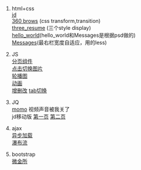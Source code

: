 1. html+css  
[jd](https://liuruiqi1993.github.io/project-test/jd/index.html)  
[360 brows](https://liuruiqi1993.github.io/project-test/360-copy/index.html) (css transform,transition)  
[three_resume](https://liuruiqi1993.github.io/project-test/three_resume/resume.html) (三个style display)  
[hello_world](https://liuruiqi1993.github.io/project-test/hellow_world/hello_world.html)(hello_world和Messages是根据psd做的)  
[Messages](https://liuruiqi1993.github.io/project-test/message/index.html)(最右栏宽度自适应，用的less)

2. JS  
[分页组件](https://liuruiqi1993.github.io/project-test/switch-pages/test.html)  
[点击切换图片](https://liuruiqi1993.github.io/project-test/switch-figures/1st/index.html)  
[轮播图](https://liuruiqi1993.github.io/project-test/switch-figures/2nd/index.html)  
[动画](https://liuruiqi1993.github.io/project-test/say-cheese/index.html)  
[增删改](https://liuruiqi1993.github.io/project-test/song/index.html) 
[tab切换](https://liuruiqi1993.github.io/project-test/switch-tab/index.html)

3. JQ  
[momo](https://liuruiqi1993.github.io/project-test/momo-copy/index.html) 视频声音被我关了  
jd移动版 [第一页](https://github.com/liuruiqi1993/project-test/tree/master/jd_forPhone) [第二页](https://liuruiqi1993.github.io/project-test/jd_forPhone/item.html#)  

4. ajax  
[异步加载](https://liuruiqi1993.github.io/project-test/get_more/ajax.html)  
[瀑布流](https://liuruiqi1993.github.io/project-test/water_fall/ajax.html)

5. bootstrap  
[微金所](https://liuruiqi1993.github.io/project-test/weijinsuo/index.html)